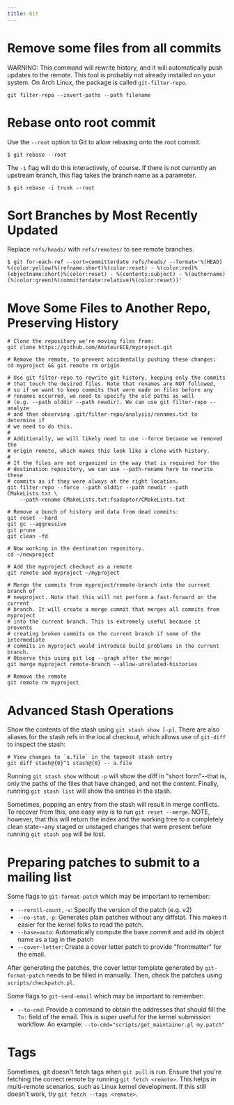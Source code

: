 ```yaml
---
title: Git
---
```


# Remove some files from all commits

WARNING: This command will rewrite history, and it will automatically push
updates to the remote. This tool is probably not already installed on your
system. On Arch Linux, the package is called `git-filter-repo`.

```bash-session
git filter-repo --invert-paths --path filename
```

# Rebase onto root commit

Use the `--root` option to Git to allow rebasing onto the root commit.

```bash-session
$ git rebase --root
```

The `-i` flag will do this interactively, of course. If there is not currently
an upstream branch, this flag takes the branch name as a parameter.

```bash-session
$ git rebase -i trunk --root
```

# Sort Branches by Most Recently Updated

Replace `refs/heads/` with `refs/remotes/` to see remote branches.

```bash-session
$ git for-each-ref --sort=committerdate refs/heads/ --format='%(HEAD) %(color:yellow)%(refname:short)%(color:reset) - %(color:red)%(objectname:short)%(color:reset) - %(contents:subject) - %(authorname) (%(color:green)%(committerdate:relative)%(color:reset))'
```

# Move Some Files to Another Repo, Preserving History

```bash-session
# Clone the repository we're moving files from:
git clone https://github.com/AmateurECE/myproject.git

# Remove the remote, to prevent accidentally pushing these changes:
cd myproject && git remote rm origin

# Use git filter-repo to rewrite git history, keeping only the commits
# that touch the desired files. Note that renames are NOT followed,
# so if we want to keep commits that were made on files before any
# renames occurred, we need to specify the old paths as well
# (e.g. --path olddir --path newdir). We can use git filter-repo --analyze
# and then observing .git/filter-repo/analysis/renames.txt to determine if
# we need to do this.
#
# Additionally, we will likely need to use --force because we removed the
# origin remote, which makes this look like a clone with history.
#
# If the files are not organized in the way that is required for the
# destination repository, we can use --path-rename here to rewrite these
# commits as if they were always at the right location.
git filter-repo --force --path olddir --path newdir --path CMakeLists.txt \
    --path-rename CMakeLists.txt:fsadaptor/CMakeLists.txt

# Remove a bunch of history and data from dead commits:
git reset --hard
git gc --aggressive
git prune
git clean -fd

# Now working in the destination repository.
cd ~/newproject

# Add the myproject checkout as a remote
git remote add myproject ~/myproject

# Merge the commits from myproject/remote-branch into the current branch of
# newproject. Note that this will not perform a fast-forward on the current
# branch. It will create a merge commit that merges all commits from myproject
# into the current branch. This is extremely useful because it prevents
# creating broken commits on the current branch if some of the intermediate
# commits in myproject would introduce build problems in the current branch.
# Observe this using git log --graph after the merge!
git merge myproject remote-branch --allow-unrelated-histories

# Remove the remote
git remote rm myproject
```

# Advanced Stash Operations

Show the contents of the stash using `git stash show [-p]`. There are also
aliases for the stash refs in the local checkout, which allows use of
`git-diff` to inspect the stash:

```
# View changes to `a.file` in the topmost stash entry
git diff stash@{0}^1 stash@{0} -- a.file
```

Running `git stash show` without `-p` will show the diff in "short form"--that
is, only the paths of the files that have changed, and not the content.
Finally, running `git stash list` will show the entries in the stash.

Sometimes, popping an entry from the stash will result in merge conflicts. To
recover from this, one easy way is to run `git reset --merge`. NOTE, however,
that this will return the index and the working tree to a completely clean
state--any staged or unstaged changes that were present before running
`git stash pop` will be lost.

# Preparing patches to submit to a mailing list

Some flags to `git-format-patch` which may be important to remember:

* `--reroll-count,-v`: Specify the version of the patch (e.g. v2)
* `--no-stat,-p`: Generates plain patches without any diffstat. This makes it easier
  for the kernel folks to read the patch.
* `--base=auto`: Automatically compute the base commit and add its object name as a
  tag in the patch
* `--cover-letter`: Create a cover letter patch to provide "frontmatter" for the
  email.

After generating the patches, the cover letter template generated by
`git-format-patch` needs to be filled in manually. Then, check the patches using
`scripts/checkpatch.pl`.

Some flags to `git-send-email` which may be important to remember:

* `--to-cmd`: Provide a command to obtain the addresses that should fill the `To:`
  field of the email. This is super useful for the kernel submission workflow. An
  example: `--to-cmd="scripts/get_maintainer.pl my.patch"`

# Tags

Sometimes, git doesn't fetch tags when `git pull` is run. Ensure that you're
fetching the correct remote by running `git fetch <remote>`. This helps in
multi-remote scenarios, such as Linux kernel development. If this still
doesn't work, try `git fetch --tags <remote>`.
